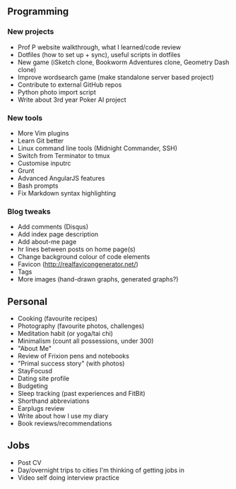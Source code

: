 ## Programming

### New projects

- Prof P website walkthrough, what I learned/code review
- Dotfiles (how to set up + sync), useful scripts in dotfiles
- New game (iSketch clone, Bookworm Adventures clone, Geometry Dash clone)
- Improve wordsearch game (make standalone server based project)
- Contribute to external GitHub repos
- Python photo import script
- Write about 3rd year Poker AI project

### New tools

- More Vim plugins
- Learn Git better
- Linux command line tools (Midnight Commander, SSH)
- Switch from Terminator to tmux
- Customise inputrc
- Grunt
- Advanced AngularJS features
- Bash prompts
- Fix Markdown syntax highlighting 

### Blog tweaks

- Add comments (Disqus)
- Add index page description
- Add about-me page
- hr lines between posts on home page(s)
- Change background colour of code elements
- Favicon (http://realfavicongenerator.net/)
- Tags
- More images (hand-drawn graphs, generated graphs?)

## Personal

- Cooking (favourite recipes)
- Photography (favourite photos, challenges)
- Meditation habit (or yoga/tai chi)
- Minimalism (count all possessions, under 300)
- "About Me"
- Review of Frixion pens and notebooks
- "Primal success story" (with photos)
- StayFocusd 
- Dating site profile
- Budgeting 
- Sleep tracking (past experiences and FitBit)
- Shorthand abbreviations
- Earplugs review
- Write about how I use my diary
- Book reviews/recommendations 

## Jobs

- Post CV
- Day/overnight trips to cities I'm thinking of getting jobs in
- Video self doing interview practice
